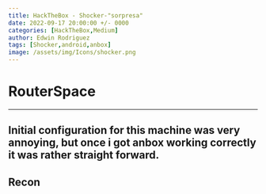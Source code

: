 ```yaml
---
title: HackTheBox - Shocker-"sorpresa"
date: 2022-09-17 20:00:00 +/- 0000
categories: [HackTheBox,Medium]
author: Edwin Rodriguez
tags: [Shocker,android,anbox]
image: /assets/img/Icons/shocker.png
---
```


# RouterSpace
---
Initial configuration for this machine was very annoying, but once i got anbox working correctly it was rather straight forward. 
---
## Recon
